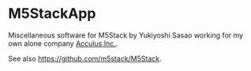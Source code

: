 # M5StackApp

Miscellaneous software for M5Stack by Yukiyoshi Sasao working for my own alone company [Acculus,Inc.](https://acculus.jp/).

See also https://github.com/m5stack/M5Stack.
